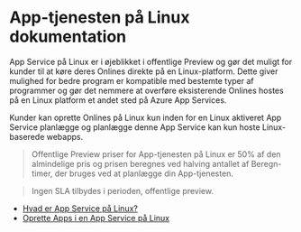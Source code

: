 <properties 
    pageTitle="App Service på Linux | Microsoft Azure" 
    description="Hvad er Azure App Service på Linux? En introduktion til App-tjenesten på Linux." 
    keywords="Azure-app-tjenesten, linux, oss"
    services="app-service" 
    documentationCenter="" 
    authors="naziml" 
    manager="wpickett" 
    editor=""/>

<tags 
    ms.service="app-service" 
    ms.workload="na" 
    ms.tgt_pltfrm="na" 
    ms.devlang="na" 
    ms.topic="article" 
    ms.date="10/10/2016" 
    ms.author="naziml"/>

# <a name="app-service-on-linux-documentation"></a>App-tjenesten på Linux dokumentation

App Service på Linux er i øjeblikket i offentlige Preview og gør det muligt for kunder til at køre deres Onlines direkte på en Linux-platform. Dette giver mulighed for bedre program er kompatible med bestemte typer af programmer og gør det nemmere at overføre eksisterende Onlines hostes på en Linux platform et andet sted på Azure App Services.

Kunder kan oprette Onlines på Linux kun inden for en Linux aktiveret App Service planlægge og planlægge denne App Service kan kun hoste Linux-baserede webapps. 

> Offentlige Preview priser for App-tjenesten på Linux er 50% af den almindelige pris og prisen beregnes ved halving antallet af Beregn-timer, der bruges ved at planlægge din App-tjenesten.

> Ingen SLA tilbydes i perioden, offentlige preview. 

* [Hvad er App Service på Linux?](../app-service-web/app-service-linux-intro.md)
* [Oprette Apps i en App Service på Linux](../app-service-web/app-service-linux-how-to-create-a-web-app.md)

